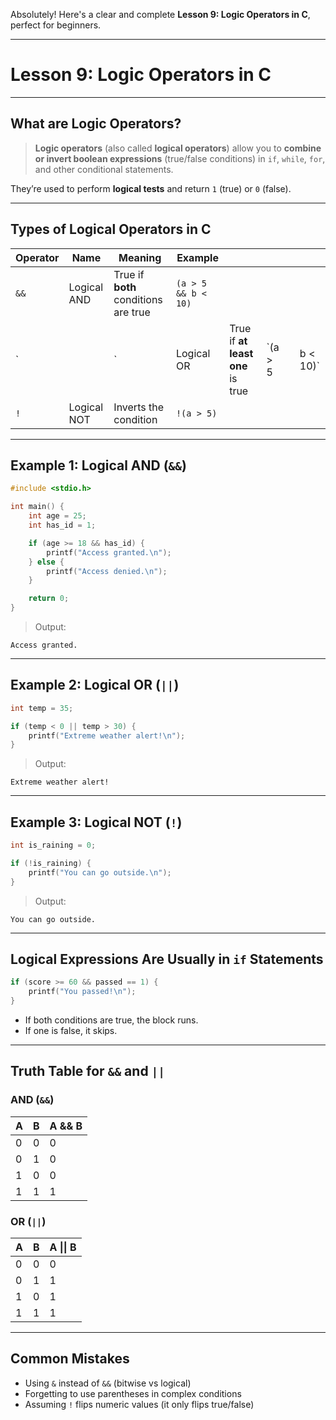 Absolutely! Here's a clear and complete **Lesson 9: Logic Operators in C**, perfect for beginners.

---

# Lesson 9: Logic Operators in C

---

## What are Logic Operators?

> **Logic operators** (also called **logical operators**) allow you to **combine or invert boolean expressions** (true/false conditions) in `if`, `while`, `for`, and other conditional statements.

They’re used to perform **logical tests** and return `1` (true) or `0` (false).

---

## Types of Logical Operators in C

| Operator | Name        | Meaning                              | Example             |                                  |          |   |           |
| -------- | ----------- | ------------------------------------ | ------------------- | -------------------------------- | -------- | - | --------- |
| `&&`     | Logical AND | True if **both** conditions are true | `(a > 5 && b < 10)` |                                  |          |   |           |
| \`       |             | \`                                   | Logical OR          | True if **at least one** is true | \`(a > 5 |   | b < 10)\` |
| `!`      | Logical NOT | Inverts the condition                | `!(a > 5)`          |                                  |          |   |           |

---

## Example 1: Logical AND (`&&`)

```c
#include <stdio.h>

int main() {
    int age = 25;
    int has_id = 1;

    if (age >= 18 && has_id) {
        printf("Access granted.\n");
    } else {
        printf("Access denied.\n");
    }

    return 0;
}
```

> Output:

```
Access granted.
```

---

## Example 2: Logical OR (`||`)

```c
int temp = 35;

if (temp < 0 || temp > 30) {
    printf("Extreme weather alert!\n");
}
```

> Output:

```
Extreme weather alert!
```

---

## Example 3: Logical NOT (`!`)

```c
int is_raining = 0;

if (!is_raining) {
    printf("You can go outside.\n");
}
```

> Output:

```
You can go outside.
```

---

## Logical Expressions Are Usually in `if` Statements

```c
if (score >= 60 && passed == 1) {
    printf("You passed!\n");
}
```

* If both conditions are true, the block runs.
* If one is false, it skips.

---

## Truth Table for `&&` and `||`

### AND (`&&`)

| A | B | A && B |
| - | - | ------ |
| 0 | 0 | 0      |
| 0 | 1 | 0      |
| 1 | 0 | 0      |
| 1 | 1 | 1      |

### OR (`||`)

| A | B | A \|\| B |
| - | - | -------- |
| 0 | 0 | 0        |
| 0 | 1 | 1        |
| 1 | 0 | 1        |
| 1 | 1 | 1        |

---

## Common Mistakes

* Using `&` instead of `&&` (bitwise vs logical)
* Forgetting to use parentheses in complex conditions
* Assuming `!` flips numeric values (it only flips true/false)

